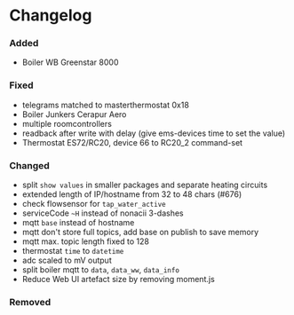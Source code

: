 # Changelog

### Added
- Boiler WB Greenstar 8000

### Fixed
- telegrams matched to masterthermostat 0x18
- Boiler Junkers Cerapur Aero
- multiple roomcontrollers
- readback after write with delay (give ems-devices time to set the value)
- Thermostat ES72/RC20, device 66 to RC20_2 command-set

### Changed
- split `show values` in smaller packages and separate heating circuits
- extended length of IP/hostname from 32 to 48 chars (#676)
- check flowsensor for `tap_water_active`
- serviceCode `~H` instead of nonacii 3-dashes
- mqtt `base` instead of hostname
- mqtt don't store full topics, add base on publish to save memory
- mqtt max. topic length fixed to 128
- thermostat `time` to `datetime`
- adc scaled to mV output
- split boiler mqtt to `data`, `data_ww`, `data_info`
- Reduce Web UI artefact size by removing moment.js 

### Removed
